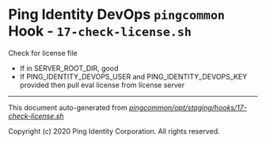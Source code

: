 
# Ping Identity DevOps `pingcommon` Hook - `17-check-license.sh`
 Check for license file
 - If in SERVER_ROOT_DIR, good
 - If PING_IDENTITY_DEVOPS_USER and PING_IDENTITY_DEVOPS_KEY
 provided then pull eval license from license server

---
This document auto-generated from _[pingcommon/opt/staging/hooks/17-check-license.sh](https://github.com/pingidentity/pingidentity-docker-builds/blob/master/pingcommon/opt/staging/hooks/17-check-license.sh)_

Copyright (c) 2020 Ping Identity Corporation. All rights reserved.
